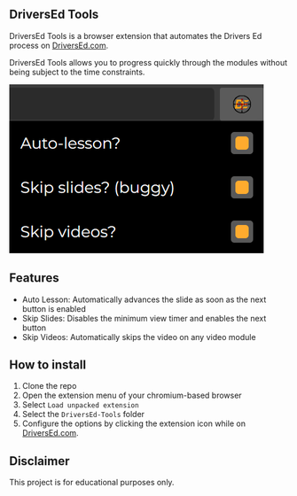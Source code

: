 ## DriversEd Tools

DriversEd Tools is a browser extension that automates the Drivers Ed process on [DriversEd.com](https://driversed.com).

DriversEd Tools allows you to progress quickly through the modules without being subject to the time constraints.

![DriversEd Tools](readme/DriversEdTools-Menu.png?raw=true)

## Features

- Auto Lesson: Automatically advances the slide as soon as the next button is enabled
- Skip Slides: Disables the minimum view timer and enables the next button
- Skip Videos: Automatically skips the video on any video module

## How to install

1. Clone the repo
2. Open the extension menu of your chromium-based browser
3. Select `Load unpacked extension`
4. Select the `DriversEd-Tools` folder
5. Configure the options by clicking the extension icon while on [DriversEd.com](https://driversed.com).

## Disclaimer

This project is for educational purposes only.
